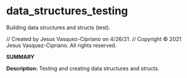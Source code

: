 # data_structures_testing
Building data structures and structs (test).

// Created by Jesus Vasquez-Cipriano on 4/26/21.
// Copyright © 2021 Jesus Vasquez-Cipriano. All rights reserved.

**SUMMARY**

**Description:** Testing and creating data structures and structs.
